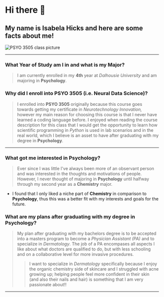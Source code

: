 # Hi there 👋

## My name is Isabela Hicks and here are some facts about me!
![PSYO 3505 class picture](https://github.com/user-attachments/assets/f64c2714-4068-462e-8826-2dfca2248d41)

---

### What Year of Study am I in and what is my Major?
>I am currently enrolled in my **4th** year at *Dalhousie University* and am majoring in **Psychology**.



### Why did I enroll into PSYO 3505 (i.e. Neural Data Science)?
>I enrolled into **PSYO 3505** originally because this course goes towards getting my certificate in *Neurotechnology Innovation,* however my main reason for choosing this course is that I never have learned a coding language before. I enjoyed when reading the course description for this class that I would get the opportunity to learn how scientific programming in *Python* is used in lab scenarios and in the real world, which I believe is an asset to have after graduating with my degree in **Psychology**.

---

### What got me interested in Psychology?
>Ever since I was little I've always been more of an observant person and was interested in the thoughts and motivations of people. However, I never thought of majoring in **Psychology** until halfway through my second year as a **Chemistry** major.
- I found that I only liked a niche part of **Chemistry** in comparison to **Psychology**, thus this was a better fit with my interests and goals for the future.



### What are my plans after graduating with my degree in Psychology?
>My plan after graduating with my bachelors degree is to be accepted into a masters program to become a *Physician Assistant (PA)* and to specialize in *Dermatology*. The job of a PA encompases all aspects I like about what doctors are qualified to do, but with less schooling and on a collaborative level for more invasive procedures.
>> I want to specialize in *Dermatology* specifically because I enjoy the organic chemistry side of skincare and I struggled with acne growing up; helping people feel more confident in their skin (and also their nails and hair) is something that I am very passionate about!!

---
